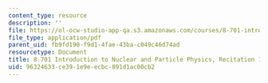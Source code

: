 ```yaml
---
content_type: resource
description: ''
file: https://ol-ocw-studio-app-qa.s3.amazonaws.com/courses/8-701-introduction-to-nuclear-and-particle-physics-fall-2020/96324633ce391e9eecbc891d1ac00cb2_MIT8_701f20_rec1.pdf
file_type: application/pdf
parent_uid: fb9fd190-f9d1-4fae-43ba-c049c46d74ad
resourcetype: Document
title: 8.701 Introduction to Nuclear and Particle Physics, Recitation 1
uid: 96324633-ce39-1e9e-ecbc-891d1ac00cb2
---
```


